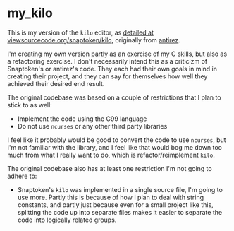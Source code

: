 # my_kilo

This is my version of the `kilo` editor, as [detailed at
viewsourcecode.org/snaptoken/kilo](http://viewsourcecode.org/snaptoken/kilo/index.html), originally from [antirez](http://antirez.com/news/108).

I'm creating my own version partly as an exercise of my C skills, but
also as a refactoring exercise. I don't necessarily intend this as a
criticizm of Snaptoken's or antirez's code. They each had their own goals in
mind in creating their project, and they can say for themselves how well they
achieved their desired end result.

The original codebase was based on a couple of restrictions that I plan to
stick to as well:

* Implement the code using the C99 language
* Do not use `ncurses` or any other third party libraries

I feel like it probably would be good to convert the code to use `ncurses`,
but I'm not familiar with the library, and I feel like that would bog me down
too much from what I really want to do, which is refactor/reimplement `kilo`.

The original codebase also has at least one restriction I'm not going to
adhere to:

* Snaptoken's `kilo` was implemented in a single source file, I'm going to use more. Partly this is because of how I plan to deal with string constants, and partly just because even for a small project like this, splitting the code up into separate files makes it easier to separate the code into logically related groups.

